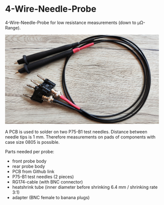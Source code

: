 # 4-Wire-Needle-Probe
4-Wire-Needle-Probe for low resistance measurements (down to µΩ-Range).

![Front](https://github.com/dtimber/4-Wire-Needle-Probe/blob/main/Pictures/Preview.jpg)

A PCB is used to solder on two P75-B1 test needles. Distance between needle tips is 1 mm. Therefore measurements on pads of components with case size 0805 is possible.

Parts needed per probe:

- front probe body
- rear probe body
- PCB from Github link
- P75-B1 test needles (2 pieces)
- RG174-cable (with BNC connector)
- heatshrink tube (inner diameter before shrinking 6.4 mm / shrinking rate 3:1)
- adapter (BNC female to banana plugs)
